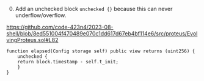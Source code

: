 0. Add an unchecked block `unchecked {}` because this can never underflow/overflow.

https://github.com/code-423n4/2023-08-shell/blob/8ed551004f470489e070c1dd617d67eb4bf114e6/src/proteus/EvolvingProteus.sol#L82

    function elapsed(Config storage self) public view returns (uint256) {
        unchecked {
        return block.timestamp - self.t_init;
        }
    }
    
    
